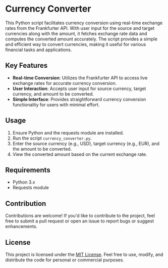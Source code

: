 # Currency Converter

This Python script facilitates currency conversion using real-time exchange rates from the Frankfurter API. With user input for the source and target currencies along with the amount, it fetches exchange rate data and computes the converted amount accurately. The script provides a simple and efficient way to convert currencies, making it useful for various financial tasks and applications.

## Key Features
- **Real-time Conversion**: Utilizes the Frankfurter API to access live exchange rates for accurate currency conversion.
- **User Interaction**: Accepts user input for source currency, target currency, and amount to be converted.
- **Simple Interface**: Provides straightforward currency conversion functionality for users with minimal effort.

## Usage
1. Ensure Python and the requests module are installed.
2. Run the script `currency_converter.py`.
3. Enter the source currency (e.g., USD), target currency (e.g., EUR), and the amount to be converted.
4. View the converted amount based on the current exchange rate.

## Requirements
- Python 3.x
- Requests module

## Contribution
Contributions are welcome! If you'd like to contribute to the project, feel free to submit a pull request or open an issue to report bugs or suggest enhancements.

## License
This project is licensed under the [MIT License](LICENSE). Feel free to use, modify, and distribute the code for personal or commercial purposes.
